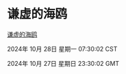 # 谦虚的海鸥
[谦虚的海鸥](http://219.139.197.74:56308/qxdho/course/base/hotlink/index.php)

2024年 10月 28日 星期一 07:30:02 CST

2024年 10月 27日 星期日 23:30:02 GMT
